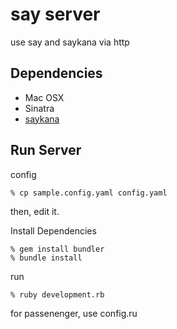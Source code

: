 say server
==========
use say and saykana via http


Dependencies
------------

* Mac OSX
* Sinatra
* [saykana](http://www.a-quest.com/quickware/saykana/)


Run Server
----------

config

    % cp sample.config.yaml config.yaml

then, edit it.


Install Dependencies

    % gem install bundler
    % bundle install


run

    % ruby development.rb

for passenenger, use config.ru

